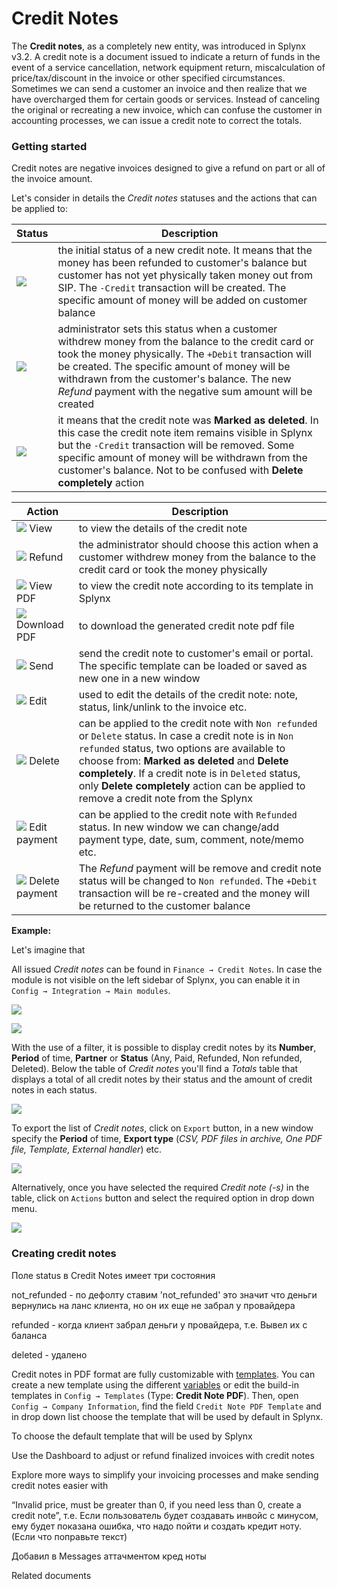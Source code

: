Credit Notes
==========

The **Credit notes**, as a completely new entity, was introduced in Splynx v3.2. A credit note is a document issued to indicate a return of funds in the event of a service cancellation, network equipment return, miscalculation of price/tax/discount in the invoice or other specified circumstances. Sometimes we can send a customer an invoice and then realize that we have overcharged them for certain goods or services. Instead of canceling the original or recreating a new invoice, which can confuse the customer in accounting processes, we can issue a credit note to correct the totals.

### Getting started

Credit notes are negative invoices designed to give a refund on part or all of the invoice amount.

Let's consider in details the *Credit notes* statuses and the actions that can be applied to:

| Status  | Description  |
| ------------ | ------------ |
| <icon class="image-icon">![](non_refunded.png)</icon> | the initial status of a new credit note. It means that the money has been refunded to customer's balance but customer has not yet physically taken money out from SIP. The `-Credit` transaction will be created. The specific amount of money will be added on customer balance|
| <icon class="image-icon">![](refunded.png)</icon>  | administrator sets this status when a customer withdrew money from the balance to the credit card or took the money physically. The `+Debit` transaction will be created. The specific amount of money will be withdrawn from the customer's balance. The new *Refund* payment with the negative sum amount will be created |
| <icon class="image-icon">![](deleted.png)</icon>  | it means that the credit note was **Marked as deleted**. In this case the credit note item remains visible in Splynx but the `-Credit` transaction will be removed. Some specific amount of money will be withdrawn from the customer's balance. Not to be confused with **Delete completely** action  |


| Action  | Description  |
| ------------ | ------------ |
| <icon class="image-icon">![](view.png)</icon> View  | to view the details of the credit note  |
| <icon class="image-icon">![](refund.png)</icon> Refund  | the administrator should choose this action when a customer withdrew money from the balance to the credit card or took the money physically |
| <icon class="image-icon">![](view_pdf.png)</icon> View PDF  | to view the credit note according to its template in Splynx |
| <icon class="image-icon">![](download_pdf.png)</icon> Download PDF  | to download the generated credit note pdf file |
| <icon class="image-icon">![](send.png)</icon> Send  | send the credit note to customer's email or portal. The specific template can be loaded or saved as new one in a new window  |
| <icon class="image-icon">![](edit.png)</icon> Edit  | used to edit the details of the credit note: note, status, link/unlink to the invoice etc.|
| <icon class="image-icon">![](delete.png)</icon> Delete  | can be applied to the credit note with `Non refunded` or `Delete` status. In case a credit note is in `Non refunded` status, two options are available to choose from:  **Marked as deleted** and **Delete completely**. If a credit note is in `Deleted` status, only **Delete completely** action can be applied to remove a credit note from the Splynx |
| <icon class="image-icon">![](edit_payment.png)</icon> Edit payment  | can be applied to the credit note with `Refunded` status. In new window we can change/add payment type, date, sum, comment, note/memo etc. |
| <icon class="image-icon">![](delete_payment.png)</icon> Delete payment  | The *Refund* payment will be remove and credit note status will be changed to `Non refunded`. The `+Debit` transaction will be re-created and the money will be returned to the customer balance |


**Example:**

Let's imagine that


All issued *Credit notes* can be found in `Finance → Credit Notes`. In case the module is not visible on the left sidebar of Splynx, you can enable it in `Config → Integration → Main modules`.

![](cred_note_location.png)

![](enable_disable_cred_notes.png)

With the use of a filter, it is possible to display credit notes by its **Number**, **Period** of time, **Partner** or **Status** (Any, Paid, Refunded, Non refunded, Deleted). Below the table of *Credit notes* you'll find a *Totals* table that displays a total of all credit notes by their status and the amount of credit notes in each status.

![](credit_notes_list.png)

To export the list of *Credit notes*, click on `Export` button, in a new window specify the **Period** of time, **Export type** (*CSV, PDF files in archive, One PDF file, Template, External handler*) etc.

![](export.png)

Alternatively, once you have selected the required *Credit note (-s)* in the table, click on `Actions` button and select the required option in drop down menu.

![](mass_actions.png)

### Creating credit notes




Поле status в Credit Notes имеет три состояния

not_refunded - по дефолту ставим 'not_refunded' это значит что деньги вернулись на ланс клиента, но он их еще не забрал у провайдера

refunded - когда клиент забрал деньги у провайдера, т.е. Вывел их с баланса

deleted - удалено


Credit notes in PDF format are fully customizable with [templates](configuration/system/templates/templates.md). You can create a new template using the different [variables](configuration/system/templates/templates_variables/templates_variables.md) or edit the build-in templates in `Config → Templates` (Type: **Credit Note PDF**). Then, open `Config → Company Information`, find the field `Credit Note PDF Template` and in drop down list choose the template that will be used by default in Splynx.



To choose the default template that will be used by Splynx


Use the Dashboard to adjust or refund finalized invoices with credit notes


Explore more ways to simplify your invoicing processes and make sending credit notes easier with

“Invalid price, must be greater than 0, if you need less than 0, create a credit note”, т.е. Если пользователь будет создавать инвойс с минусом, ему будет показана ошибка, что надо пойти и создать кредит ноту. (Если что поправьте текст)

Добавил в Messages аттачментом кред ноты




Related documents

